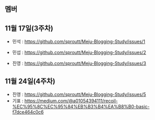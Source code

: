 ## 멤버

## 11월 17일(3주차)
- 민석 : https://github.com/sproutt/Meju-Blogging-Study/issues/1

- 민섭 : https://github.com/sproutt/Meju-Blogging-Study/issues/2

- 진영 : https://github.com/sproutt/Meju-Blogging-Study/issues/3

## 11월 24일(4주차)

- 진영 : https://github.com/sproutt/Meju-Blogging-Study/issues/5
- 기표 : https://medium.com/@a01054394111/recoil-%EC%95%8C%EC%95%84%EB%B3%B4%EA%B8%B0-basic-f7dce464c0c6
